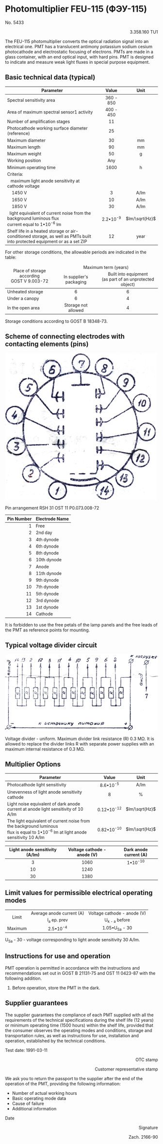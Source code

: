 # Photomultiplier FEU-115 (ФЭУ-115)

No. 5433 <div style="text-align: right">3.358.160 TU1</div>

The FEU-115 photomultiplier converts the optical radiation signal into an electrical one.
PMT has a translucent antimony potassium sodium cesium photocathode and electrostatic focusing of electrons.
PMTs are made in a glass container, with an end optical input, with hard pins.
PMT is designed to indicate and measure weak light fluxes in special purpose equipment.

## Basic technical data (typical)

| Parameter                                                                                                                    |        Value        |      Unit      |
|------------------------------------------------------------------------------------------------------------------------------|:-------------------:|:--------------:|
| Spectral sensitivity area                                                                                                    |      360 - 850      |                | 
| Area of maximum spectral sensor1 activity                                                                                    |      400 - 450      |                |
| Number of amplification stages                                                                                               |         11          |                |
| Photocathode working surface diameter (reference)                                                                            |         25          |                |
| Maximum diameter                                                                                                             |         30          |       mm       |
| Maximum length                                                                                                               |         90          |       mm       |
| Maximum weight                                                                                                               |         50          |       g        |
| Working position                                                                                                             |         Any         |                |
| Minimum operating time                                                                                                       |        1600         |       h        |
| Criteria:                                                                                                                    |                     |                |
| &nbsp;&nbsp; maximum light anode sensitivity at cathode voltage                                                              |                     |                |
| &nbsp;&nbsp;&nbsp;&nbsp;1450 V                                                                                               |          3          |      A/lm      | 
| &nbsp;&nbsp;&nbsp;&nbsp;1650 V                                                                                               |         10          |      A/lm      | 
| &nbsp;&nbsp;&nbsp;&nbsp;1850 V                                                                                               |         30          |      A/lm      |
| &nbsp;&nbsp;light equivalent of current noise from the background luminous flux<br>current equal to 1•10<sup>-6</sup> lm     | 2.2•10<sup>-9</sup> | $lm/\sqrt{Hz}$ |
| Shelf life in a heated storage or air-conditioned storage, as well as PMTs built<br>into protected equipment or as a set ZIP |         12          |      year      |

For other storage conditions, the allowable periods are indicated in the table:

<table>
<thead>
<tr>
<td rowspan="2" style="text-align: center">Place of storage according<br/>GOST V 9.003-72</td>
<td colspan="2" style="text-align: center">Maximum term (years)</td>
</tr>
<tr>
<td style="text-align: center">In supplier's packaging</td>
<td style="text-align: center">Built into equipment<br/>(as part of an unprotected object)</td>
</tr>
</thead>
<tbody>
<tr>
<td>Unheated storage</td>
<td style="text-align: center">6</td>
<td style="text-align: center">6</td>
</tr>
<tr>
<td>Under a canopy</td>
<td style="text-align: center">6</td>
<td style="text-align: center">4</td>
</tr>
<tr>
<td>In the open area</td>
<td style="text-align: center">Storage not allowed</td>
<td style="text-align: center">4</td>
</tr>
</tbody>
</table>

Storage conditions according to GOST B 18348-73.

## Scheme of connecting electrodes with contacting elements (pins)

![Pin Diagram](pin-diagram.png)

Pin arrangement
RSH 31 OST 11 P0.073.008-72

| Pin Number | Electrode Name |
|-----------:|----------------|
|          1 | Free           |
|          2 | 2nd day        |
|          3 | 4th dynode     |
|          4 | 6th dynode     |
|          5 | 8th dynode     |
|          6 | 10th dynode    |
|          7 | Anode          |
|          8 | 11th dynode    |
|          9 | 9th dynode     |
|         10 | 7th dynode     |
|         11 | 5th dynode     |
|         12 | 3rd dynode     |
|         13 | 1st dynode     |
|         14 | Cathode        |

It is forbidden to use the free petals of the lamp panels and the free leads of the PMT as reference points for mounting.

## Typical voltage divider circuit

![Divider Circuit](divider-circuit.png)

Voltage divider - uniform.
Maximum divider link resistance (R) 0.3 MΩ.
It is allowed to replace the divider links R with separate power supplies with an maximum internal resistance of 0.3 MΩ.

## Multiplier Options

| Parameter                                                                                                                                       |         Value         |      Unit       |
|-------------------------------------------------------------------------------------------------------------------------------------------------|:---------------------:|:---------------:|
| Photocathode light sensitivity                                                                                                                  |  8.6•10<sup>-5</sub>  |      A/lm       |
| Unevenness of light anode sensitivity cathode                                                                                                   |           8           |       \%        |
| Light noise equivalent of dark anode current at anode light sensitivity of 10 A/lm                                                              | 0.12•10<sup>-12</sup> | $lm/\sqrt{Hz}$  |
| The light equivalent of current noise from the background luminous<br/>flux is equal to 1•10<sup>-6</sup> lm at light anode sensitivity 10 A/lm | 0.82•10<sup>-10</sup> | $lm/\sqrt{Hz}$  |

| Light anode sensitivity (A/lm) | Voltage cathode - anode (V) | Dark anode current (A) |
|:------------------------------:|:---------------------------:|:----------------------:|
|               3                |            1060             |   1•10<sup>-10</sup>   |
|               10               |            1240             |                        |
|               30               |            1380             |                        |

## Limit values for permissible electrical operating modes

<table>
<tbody>
<tr>
<td rowspan="2" style="text-align: center">Limit</td>
<td style="text-align: center">Average anode current (A)</td>
<td style="text-align: center">Voltage cathode - anode (V)</td>
</tr>
<tr>
<td style="text-align: center">I<sub>a</sub> ep. prev</td>
<td style="text-align: center">U<sub>k - a</sub> before</td>
</tr>
<tr>
<td style="text-align: center">Maximum</td>
<td style="text-align: center">2.5•10<sup>-4</sup></td>
<td style="text-align: center">1.05•U<sub>Sa</sub> - 30</td>
</tr>
</tbody>
</table>
U<sub>Sa</sub> - 30 - voltage corresponding to light anode sensitivity 30 A/lm.

## Instructions for use and operation

PMT operation is permitted in accordance with the instructions and recommendations set out in GOST B 21131-75 and OST 11 0423-87 with the following addition.
1. Before operation, store the PMT in the dark.

## Supplier guarantees

The supplier guarantees the compliance of each PMT supplied with all the requirements of the technical specifications during the shelf life (12 years) or minimum operating time (1500 hours) within the shelf life, provided that the consumer observes the operating modes and conditions, storage and transportation rules, as well as instructions for use, installation and operation, established by the technical conditions.

Test date: 1991-03-11 <div style="text-align: right">OTC stamp</div>
<div style="text-align: right">Customer representative stamp</div>

We ask you to return the passport to the supplier after the end of the operation of the PMT, providing the following information:
* Number of actual working hours
* Basic operating mode data
* Cause of failure
* Additional information

Date <div style="text-align: right">Signature</div>

<div style="text-align: right">Zach. 2166-90</div>
